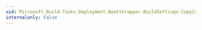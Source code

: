 ```yaml
---
uid: Microsoft.Build.Tasks.Deployment.Bootstrapper.BuildSettings.CopyComponents
internalonly: False
---
```

